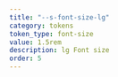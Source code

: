 ```yaml
---
title: "--s-font-size-lg"
category: tokens
token_type: font-size
value: 1.5rem
description: lg Font size
order: 5
---
```

